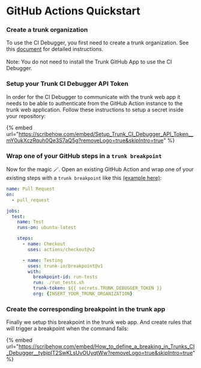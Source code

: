 # GitHub Actions Quickstart

### Create a trunk organization

To use the CI Debugger, you first need to create a trunk organization. See this [document](broken-reference) for detailed instructions. \
\
Note: You do not need to install the Trunk GitHub App to use the CI Debugger.

### Setup your Trunk CI Debugger API Token

In order for the CI Debugger to communicate with the trunk web app it needs to be able to authenticate from the GitHub Action instance to the trunk web application. Follow these instructions to setup a secret inside your repository:

{% embed url="https://scribehow.com/embed/Setup_Trunk_CI_Debugger_API_Token__mY0ukXczRquh0Qe3S7aQ5g?removeLogo=true&skipIntro=true" %}

### Wrap one of your GitHub steps in a `trunk breakpoint`

Now for the magic 🪄. Open an existing GitHub Action and wrap one of your existing steps with a `trunk breakpoint` like this [(example here)](https://github.com/trunk-io/debugger-demo/blob/main/.github/workflows/pr.yml):

```yaml
name: Pull Request
on:
  - pull_request

jobs:
  test:
    name: Test
    runs-on: ubuntu-latest

    steps:
      - name: Checkout
        uses: actions/checkout@v2

      - name: Testing
        uses: trunk-io/breakpoint@v1
        with:
          breakpoint-id: run-tests
          run: ./run_tests.sh
          trunk-token: ${{ secrets.TRUNK_DEBUGGER_TOKEN }}
          org: {INSERT_YOUR_TRUNK_ORGANIZATION}
```

### Create the corresponding breakpoint in the trunk app

Finally we setup this breakpoint in the trunk web app. And create rules that will trigger a breakpoint when the command fails:

{% embed url="https://scribehow.com/embed/How_to_define_a_breaking_in_Trunks_CI_Debugger__tybjplT2SwKLsUvOUyqtWw?removeLogo=true&skipIntro=true" %}
